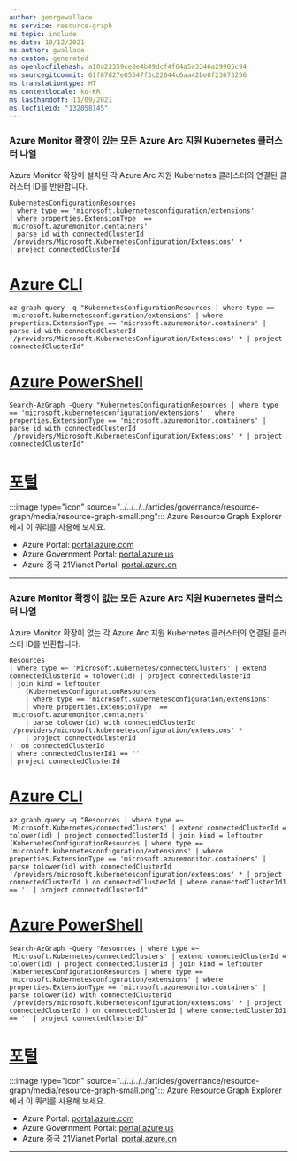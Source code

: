 ```yaml
---
author: georgewallace
ms.service: resource-graph
ms.topic: include
ms.date: 10/12/2021
ms.author: gwallace
ms.custom: generated
ms.openlocfilehash: a10a23359ce8e4b49dcf4f64a5a3346a29905c94
ms.sourcegitcommit: 61f87d27e05547f3c22044c6aa42be8f23673256
ms.translationtype: HT
ms.contentlocale: ko-KR
ms.lasthandoff: 11/09/2021
ms.locfileid: "132058145"
---
```

### <a name="list-all-azure-arc-enabled-kubernetes-clusters-with-azure-monitor-extension"></a>Azure Monitor 확장이 있는 모든 Azure Arc 지원 Kubernetes 클러스터 나열

Azure Monitor 확장이 설치된 각 Azure Arc 지원 Kubernetes 클러스터의 연결된 클러스터 ID를 반환합니다.

```kusto
KubernetesConfigurationResources
| where type == 'microsoft.kubernetesconfiguration/extensions'
| where properties.ExtensionType  == 'microsoft.azuremonitor.containers'
| parse id with connectedClusterId '/providers/Microsoft.KubernetesConfiguration/Extensions' *
| project connectedClusterId
```

# <a name="azure-cli"></a>[Azure CLI](#tab/azure-cli)

```azurecli-interactive
az graph query -q "KubernetesConfigurationResources | where type == 'microsoft.kubernetesconfiguration/extensions' | where properties.ExtensionType == 'microsoft.azuremonitor.containers' | parse id with connectedClusterId '/providers/Microsoft.KubernetesConfiguration/Extensions' * | project connectedClusterId"
```

# <a name="azure-powershell"></a>[Azure PowerShell](#tab/azure-powershell)

```azurepowershell-interactive
Search-AzGraph -Query "KubernetesConfigurationResources | where type == 'microsoft.kubernetesconfiguration/extensions' | where properties.ExtensionType == 'microsoft.azuremonitor.containers' | parse id with connectedClusterId '/providers/Microsoft.KubernetesConfiguration/Extensions' * | project connectedClusterId"
```

# <a name="portal"></a>[포털](#tab/azure-portal)

:::image type="icon" source="../../../../articles/governance/resource-graph/media/resource-graph-small.png"::: Azure Resource Graph Explorer에서 이 쿼리를 사용해 보세요.

- Azure Portal: <a href="https://portal.azure.com/?feature.customportal=false#blade/HubsExtension/ArgQueryBlade/query/KubernetesConfigurationResources%0a%7c%20where%20type%20%3d%3d%20%27microsoft.kubernetesconfiguration%2fextensions%27%0a%7c%20where%20properties.ExtensionType%20%20%3d%3d%20%27microsoft.azuremonitor.containers%27%0a%7c%20parse%20id%20with%20connectedClusterId%20%27%2fproviders%2fMicrosoft.KubernetesConfiguration%2fExtensions%27%20*%0a%7c%20project%20connectedClusterId" target="_blank">portal.azure.com</a>
- Azure Government Portal: <a href="https://portal.azure.us/?feature.customportal=false#blade/HubsExtension/ArgQueryBlade/query/KubernetesConfigurationResources%0a%7c%20where%20type%20%3d%3d%20%27microsoft.kubernetesconfiguration%2fextensions%27%0a%7c%20where%20properties.ExtensionType%20%20%3d%3d%20%27microsoft.azuremonitor.containers%27%0a%7c%20parse%20id%20with%20connectedClusterId%20%27%2fproviders%2fMicrosoft.KubernetesConfiguration%2fExtensions%27%20*%0a%7c%20project%20connectedClusterId" target="_blank">portal.azure.us</a>
- Azure 중국 21Vianet Portal: <a href="https://portal.azure.cn/?feature.customportal=false#blade/HubsExtension/ArgQueryBlade/query/KubernetesConfigurationResources%0a%7c%20where%20type%20%3d%3d%20%27microsoft.kubernetesconfiguration%2fextensions%27%0a%7c%20where%20properties.ExtensionType%20%20%3d%3d%20%27microsoft.azuremonitor.containers%27%0a%7c%20parse%20id%20with%20connectedClusterId%20%27%2fproviders%2fMicrosoft.KubernetesConfiguration%2fExtensions%27%20*%0a%7c%20project%20connectedClusterId" target="_blank">portal.azure.cn</a>

---

### <a name="list-all-azure-arc-enabled-kubernetes-clusters-without-azure-monitor-extension"></a>Azure Monitor 확장이 없는 모든 Azure Arc 지원 Kubernetes 클러스터 나열

Azure Monitor 확장이 없는 각 Azure Arc 지원 Kubernetes 클러스터의 연결된 클러스터 ID를 반환합니다.

```kusto
Resources
| where type =~ 'Microsoft.Kubernetes/connectedClusters' | extend connectedClusterId = tolower(id) | project connectedClusterId 
| join kind = leftouter
    (KubernetesConfigurationResources
    | where type == 'microsoft.kubernetesconfiguration/extensions'
    | where properties.ExtensionType  == 'microsoft.azuremonitor.containers'
    | parse tolower(id) with connectedClusterId '/providers/microsoft.kubernetesconfiguration/extensions' *
    | project connectedClusterId
)  on connectedClusterId
| where connectedClusterId1 == ''
| project connectedClusterId
```

# <a name="azure-cli"></a>[Azure CLI](#tab/azure-cli)

```azurecli-interactive
az graph query -q "Resources | where type =~ 'Microsoft.Kubernetes/connectedClusters' | extend connectedClusterId = tolower(id) | project connectedClusterId | join kind = leftouter (KubernetesConfigurationResources | where type == 'microsoft.kubernetesconfiguration/extensions' | where properties.ExtensionType == 'microsoft.azuremonitor.containers' | parse tolower(id) with connectedClusterId '/providers/microsoft.kubernetesconfiguration/extensions' * | project connectedClusterId ) on connectedClusterId | where connectedClusterId1 == '' | project connectedClusterId"
```

# <a name="azure-powershell"></a>[Azure PowerShell](#tab/azure-powershell)

```azurepowershell-interactive
Search-AzGraph -Query "Resources | where type =~ 'Microsoft.Kubernetes/connectedClusters' | extend connectedClusterId = tolower(id) | project connectedClusterId | join kind = leftouter (KubernetesConfigurationResources | where type == 'microsoft.kubernetesconfiguration/extensions' | where properties.ExtensionType == 'microsoft.azuremonitor.containers' | parse tolower(id) with connectedClusterId '/providers/microsoft.kubernetesconfiguration/extensions' * | project connectedClusterId ) on connectedClusterId | where connectedClusterId1 == '' | project connectedClusterId"
```

# <a name="portal"></a>[포털](#tab/azure-portal)

:::image type="icon" source="../../../../articles/governance/resource-graph/media/resource-graph-small.png"::: Azure Resource Graph Explorer에서 이 쿼리를 사용해 보세요.

- Azure Portal: <a href="https://portal.azure.com/?feature.customportal=false#blade/HubsExtension/ArgQueryBlade/query/Resources%0a%7c%20where%20type%20%3d%7e%20%27Microsoft.Kubernetes%2fconnectedClusters%27%20%7c%20extend%20connectedClusterId%20%3d%20tolower(id)%20%7c%20project%20connectedClusterId%20%0a%7c%20join%20kind%20%3d%20leftouter%0a%09(KubernetesConfigurationResources%0a%09%7c%20where%20type%20%3d%3d%20%27microsoft.kubernetesconfiguration%2fextensions%27%0a%09%7c%20where%20properties.ExtensionType%20%20%3d%3d%20%27microsoft.azuremonitor.containers%27%0a%09%7c%20parse%20tolower(id)%20with%20connectedClusterId%20%27%2fproviders%2fmicrosoft.kubernetesconfiguration%2fextensions%27%20*%0a%09%7c%20project%20connectedClusterId%0a)%20%20on%20connectedClusterId%0a%7c%20where%20connectedClusterId1%20%3d%3d%20%27%27%0a%7c%20project%20connectedClusterId" target="_blank">portal.azure.com</a>
- Azure Government Portal: <a href="https://portal.azure.us/?feature.customportal=false#blade/HubsExtension/ArgQueryBlade/query/Resources%0a%7c%20where%20type%20%3d%7e%20%27Microsoft.Kubernetes%2fconnectedClusters%27%20%7c%20extend%20connectedClusterId%20%3d%20tolower(id)%20%7c%20project%20connectedClusterId%20%0a%7c%20join%20kind%20%3d%20leftouter%0a%09(KubernetesConfigurationResources%0a%09%7c%20where%20type%20%3d%3d%20%27microsoft.kubernetesconfiguration%2fextensions%27%0a%09%7c%20where%20properties.ExtensionType%20%20%3d%3d%20%27microsoft.azuremonitor.containers%27%0a%09%7c%20parse%20tolower(id)%20with%20connectedClusterId%20%27%2fproviders%2fmicrosoft.kubernetesconfiguration%2fextensions%27%20*%0a%09%7c%20project%20connectedClusterId%0a)%20%20on%20connectedClusterId%0a%7c%20where%20connectedClusterId1%20%3d%3d%20%27%27%0a%7c%20project%20connectedClusterId" target="_blank">portal.azure.us</a>
- Azure 중국 21Vianet Portal: <a href="https://portal.azure.cn/?feature.customportal=false#blade/HubsExtension/ArgQueryBlade/query/Resources%0a%7c%20where%20type%20%3d%7e%20%27Microsoft.Kubernetes%2fconnectedClusters%27%20%7c%20extend%20connectedClusterId%20%3d%20tolower(id)%20%7c%20project%20connectedClusterId%20%0a%7c%20join%20kind%20%3d%20leftouter%0a%09(KubernetesConfigurationResources%0a%09%7c%20where%20type%20%3d%3d%20%27microsoft.kubernetesconfiguration%2fextensions%27%0a%09%7c%20where%20properties.ExtensionType%20%20%3d%3d%20%27microsoft.azuremonitor.containers%27%0a%09%7c%20parse%20tolower(id)%20with%20connectedClusterId%20%27%2fproviders%2fmicrosoft.kubernetesconfiguration%2fextensions%27%20*%0a%09%7c%20project%20connectedClusterId%0a)%20%20on%20connectedClusterId%0a%7c%20where%20connectedClusterId1%20%3d%3d%20%27%27%0a%7c%20project%20connectedClusterId" target="_blank">portal.azure.cn</a>

---

